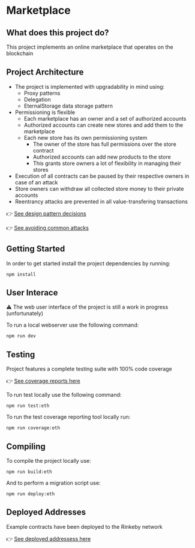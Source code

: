 # Marketplace

## What does this project do?

This project implements an online marketplace that operates on the blockchain

## Project Architecture

* The project is implemented with upgradability in mind using:
  * Proxy patterns
  * Delegation
  * EternalStorage data storage pattern
* Permissioning is flexible
  * Each marketplace has an owner and a set of authorized accounts
  * Authorized accounts can create new stores and add them to the marketplace
  * Each new store has its own permissioning system
    * The owner of the store has full permissions over the store contract
    * Authorized accounts can add new products to the store
    * This grants store owners a lot of flexibility in managing their stores
* Execution of all contracts can be paused by their respective owners in case of an attack
* Store owners can withdraw all collected store money to their private accounts
* Reentrancy attacks are prevented in all value-transfering transactions

👉 [See design pattern decisions](design_pattern_decisions.md)

👉 [See avoiding common attacks](avoiding_common_attacks.md)


## Getting Started

In order to get started install the project dependencies by running:

```
npm install
```

## User Interace

⚠️ The web user interface of the project is still a work in progress (unfortunately)

To run a local webserver use the following command:

```
npm run dev
```

## Testing

Project features a complete testing suite with 100% code coverage

👉 [See coverage reports here](https://mseijas.github.io/eth-marketplace/)

To run test locally use the following command:

```
npm run test:eth
```

To run the test coverage reporting tool locally run:

```
npm run coverage:eth
```

## Compiling

To compile the project locally use:

```
npm run build:eth
```

And to perform a migration script use:

```
npm run deploy:eth
```

## Deployed Addresses

Example contracts have been deployed to the Rinkeby network

👉 [See deployed addressess here](deployed_addresses.md)
